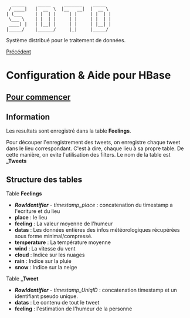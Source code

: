       _____     _____     _______    _____  
     / ____|   |  __  \  |__   __|  |  __ \ 
    | (___     | |  | |     | |     | |  | |
     \___ \    | |  | |     | |     | |  | |
     ____) |   | |__| |     | |     | |__| |
    |_____/    |______/     |_|     |_____/ 

Système distribué pour le traitement de données.

[Précédent](../README.md)

# Configuration & Aide pour HBase

## [Pour commencer](Help/HBASE.md)

## Information

Les resultats sont enregistré dans la table **Feelings**. 

Pour découper l'enregistrement des tweets, on enregistre chaque tweet dans le lieu correspondant. C'est à dire, chaque lieu à sa propre table. De cette manière, on evite l'utilisation des filters. Le nom de la table est **<Place>_Tweets**

## Structure des tables

Table **Feelings**
 - ***RowIdentifier*** - *timestamp_place* : concatenation du timestamp a l'ecriture et du lieu
 - **place** : le lieu
 - **feeling** : La valeur moyenne de l'humeur
 - **datas** : Les données entières des infos météorologiques récupérées sous forme minimal/compressé. 
 - **temperature** : La température moyenne
 - **wind** : La vitesse du vent
 - **cloud** : Indice sur les nuages
 - **rain** : Indice sur la pluie
 - **snow** : Indice sur la neige

Table **<Place>_Tweet**
- ***RowIdentifier*** - *timestamp_UniqID* : concatenation timestamp et un identifiant pseudo unique. 
- **datas** : Le contenu de tout le tweet
- **feeling** : l'estimation de l'humeur de la personne